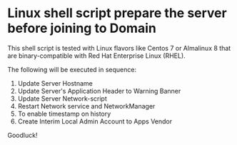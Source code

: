# Linux shell script prepare the server before joining to Domain

This shell script is tested  with Linux flavors like Centos 7 or Almalinux 8 that are binary-compatible with Red Hat Enterprise Linux (RHEL).

The following will be executed in sequence:

1. Update Server Hostname
2. Update Server's Application Header to Warning Banner
3. Update Server Network-script
4. Restart Network service and NetworkManager 
5. To enable timestamp on history
6. Create Interim Local Admin Account to Apps Vendor

Goodluck!